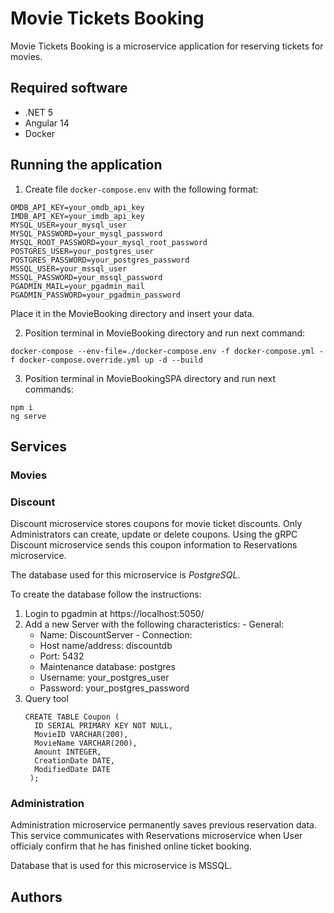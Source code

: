 # Movie Tickets Booking

Movie Tickets Booking is a microservice application for reserving tickets for movies.

## Required software

* .NET 5
* Angular 14
* Docker

## Running the application

1. Create file `docker-compose.env` with the following format:

```
OMDB_API_KEY=your_omdb_api_key
IMDB_API_KEY=your_imdb_api_key
MYSQL_USER=your_mysql_user
MYSQL_PASSWORD=your_mysql_password
MYSQL_ROOT_PASSWORD=your_mysql_root_password
POSTGRES_USER=your_postgres_user
POSTGRES_PASSWORD=your_postgres_password
MSSQL_USER=your_mssql_user
MSSQL_PASSWORD=your_mssql_password
PGADMIN_MAIL=your_pgadmin_mail
PGADMIN_PASSWORD=your_pgadmin_password
```

Place it in the MovieBooking directory and insert your data.

2. Position terminal in MovieBooking directory and run next command:

``` 
docker-compose --env-file=./docker-compose.env -f docker-compose.yml -f docker-compose.override.yml up -d --build 
``` 
 
3. Position terminal in MovieBookingSPA directory and run next commands:
``` 
npm i
ng serve
``` 

## Services

### Movies

### Discount
  Discount microservice stores coupons for movie ticket discounts. Only Administrators can create, update or delete coupons. 
  Using the gRPC Discount microservice sends this coupon information to Reservations microservice.
  
  The database used for this microservice is *PostgreSQL*.

  To create the database follow the instructions:
   1. Login to pgadmin at https://localhost:5050/
   2. Add a new Server with the following characteristics:
    - General:
      - Name: DiscountServer
    - Connection:
      - Host name/address: discountdb
      - Port: 5432 
      - Maintenance database: postgres 
      - Username: your_postgres_user 
      - Password: your_postgres_password
   3. Query tool
      ```
      CREATE TABLE Coupon (
        ID SERIAL PRIMARY KEY NOT NULL,
        MovieID VARCHAR(200),
        MovieName VARCHAR(200),
        Amount INTEGER, 
        CreationDate DATE,
        ModifiedDate DATE
       );
      ```


### Administration
 Administration microservice permanently saves previous reservation data.
 This service communicates with Reservations microservice when User officialy confirm that he has finished online ticket booking.

 Database that is used for this microservice is MSSQL.
 
  

## Authors
